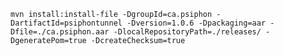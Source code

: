 `mvn install:install-file -DgroupId=ca.psiphon -DartifactId=psiphontunnel -Dversion=1.0.6 -Dpackaging=aar -Dfile=./ca.psiphon.aar -DlocalRepositoryPath=./releases/ -DgeneratePom=true -DcreateChecksum=true`
